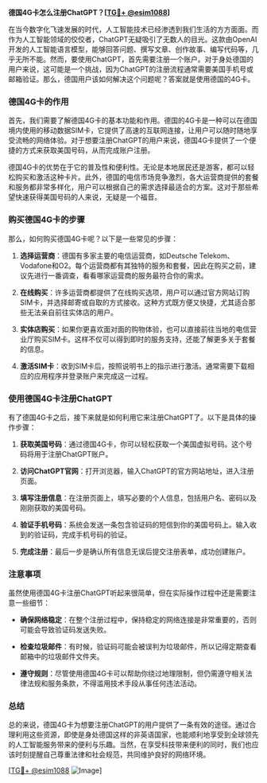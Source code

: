 **德国4G卡怎么注册ChatGPT？[[TG💪+ @esim1088](https://t.me/s/esim1088)]**

在当今数字化飞速发展的时代，人工智能技术已经渗透到我们生活的方方面面。而作为人工智能领域的佼佼者，ChatGPT无疑吸引了无数人的目光。这款由OpenAI开发的人工智能语言模型，能够回答问题、撰写文章、创作故事、编写代码等，几乎无所不能。然而，要使用ChatGPT，首先需要注册一个账户。对于身处德国的用户来说，这可能是一个挑战，因为ChatGPT的注册流程通常需要美国手机号或邮箱验证。那么，德国用户该如何解决这个问题呢？答案就是使用德国的4G卡。

### 德国4G卡的作用

首先，我们需要了解德国4G卡的基本功能和作用。德国的4G卡是一种可以在德国境内使用的移动数据SIM卡，它提供了高速的互联网连接，让用户可以随时随地享受流畅的网络体验。对于想要注册ChatGPT的用户来说，德国4G卡提供了一个便捷的方式来获取美国号码，从而完成账户注册。

德国4G卡的优势在于它的普及性和便利性。无论是本地居民还是游客，都可以轻松购买和激活这种卡片。此外，德国的电信市场竞争激烈，各大运营商提供的套餐和服务都非常多样化，用户可以根据自己的需求选择最适合的方案。这对于那些希望快速获得美国号码的人来说，无疑是一个福音。

### 购买德国4G卡的步骤

那么，如何购买德国4G卡呢？以下是一些常见的步骤：

1. **选择运营商**：德国有多家主要的电信运营商，如Deutsche Telekom、Vodafone和O2。每个运营商都有其独特的服务和套餐，因此在购买之前，建议先进行一番调查，看看哪家运营商的服务最符合你的需求。

2. **在线购买**：许多运营商都提供了在线购买选项，用户可以通过官方网站订购SIM卡，并选择邮寄或自取的方式接收。这种方式既方便又快捷，尤其适合那些无法亲自前往实体店的用户。

3. **实体店购买**：如果你更喜欢面对面的购物体验，也可以直接前往当地的电信营业厅购买SIM卡。这样不仅可以得到即时的服务支持，还能了解更多关于套餐的信息。

4. **激活SIM卡**：收到SIM卡后，按照说明书上的指示进行激活。通常需要下载相应的应用程序并登录账户来完成这一过程。

### 使用德国4G卡注册ChatGPT

有了德国4G卡之后，接下来就是如何利用它来注册ChatGPT了。以下是具体的操作步骤：

1. **获取美国号码**：通过德国4G卡，你可以轻松获取一个美国虚拟号码。这个号码将用于注册ChatGPT账户。

2. **访问ChatGPT官网**：打开浏览器，输入ChatGPT的官方网站地址，进入注册页面。

3. **填写注册信息**：在注册页面上，填写必要的个人信息，包括用户名、密码以及刚刚获取的美国号码。

4. **验证手机号码**：系统会发送一条包含验证码的短信到你的美国号码上。输入收到的验证码，完成手机号码的验证。

5. **完成注册**：最后一步是确认所有信息无误后提交注册表单，成功创建账户。

### 注意事项

虽然使用德国4G卡注册ChatGPT听起来很简单，但在实际操作过程中还是需要注意一些细节：

- **确保网络稳定**：在整个注册过程中，保持稳定的网络连接是非常重要的，否则可能会导致验证码发送失败。
  
- **检查垃圾邮件**：有时候，验证码可能会被误判为垃圾邮件，所以记得定期查看邮箱中的垃圾邮件文件夹。

- **遵守规则**：尽管使用德国4G卡可以帮助你绕过地理限制，但仍需遵守相关法律法规和服务条款，不得滥用技术手段从事任何违法活动。

### 总结

总的来说，德国4G卡为想要注册ChatGPT的用户提供了一条有效的途径。通过合理利用这些资源，即使是身处德国这样的非英语国家，也能顺利地享受到全球领先的人工智能服务带来的便利与乐趣。当然，在享受科技带来便利的同时，我们也应该时刻提醒自己尊重法律和社会规范，共同维护良好的网络环境。

[[TG💪+ @esim1088](https://t.me/s/esim1088) ![Image](https://i.postimg.cc/4NQfJmqS/Snipaste-2025-05-13-00-14-12.png)]